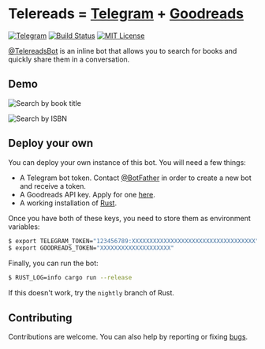 # Telereads =  [Telegram](https://telegram.org/) + [Goodreads](https://www.goodreads.com/)

[![Telegram](http://trellobot.doomdns.org/telegrambadge.svg)](https://telegram.me/TelereadsBot)
[![Build Status](https://travis-ci.org/harababurel/telereads.svg?branch=master)](https://travis-ci.org/harababurel/telereads)
[![MIT License](http://img.shields.io/badge/license-MIT-blue.svg?style=flat)](https://github.com/harababurel/telereads/blob/master/LICENSE)

[@TelereadsBot](https://telegram.me/TelereadsBot) is an inline bot that allows you to search for books and quickly share them in a conversation.

## Demo

![Search by book title](https://thumbs.gfycat.com/HelpfulSparseKomododragon-size_restricted.gif)

![Search by ISBN](https://thumbs.gfycat.com/FlamboyantDistinctCaimanlizard-size_restricted.gif)

## Deploy your own

You can deploy your own instance of this bot. You will need a few things:

* A Telegram bot token. Contact [@BotFather](http://telegram.me/BotFather) in order to create a new bot and receive a token.
* A Goodreads API key. Apply for one [here](https://www.goodreads.com/api).
* A working installation of [Rust](https://www.rustup.rs/).

Once you have both of these keys, you need to store them as environment variables:

```bash
$ export TELEGRAM_TOKEN="123456789:XXXXXXXXXXXXXXXXXXXXXXXXXXXXXXXXXXX"
$ export GOODREADS_TOKEN="XXXXXXXXXXXXXXXXXXXX"
```

Finally, you can run the bot:

```bash
$ RUST_LOG=info cargo run --release
```

If this doesn't work, try the `nightly` branch of Rust.

## Contributing

Contributions are welcome. You can also help by reporting or fixing [bugs](https://github.com/harababurel/telereads/issues).
